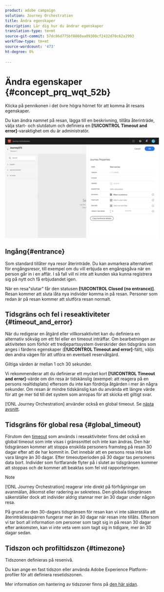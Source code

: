 ```yaml
---
product: adobe campaign
solution: Journey Orchestration
title: Ändra egenskaper
description: Lär dig hur du ändrar egenskaper
translation-type: tm+mt
source-git-commit: 57dc86d775bf8860aa09300cf2432d70c62a2993
workflow-type: tm+mt
source-wordcount: '473'
ht-degree: 0%

---
```




# Ändra egenskaper {#concept_prq_wqt_52b}

Klicka på pennikonen i det övre högra hörnet för att komma åt resans egenskaper.

Du kan ändra namnet på resan, lägga till en beskrivning, tillåta återinträde, välja start- och slutdatum och definiera en **[!UICONTROL Timeout and error]**-varaktighet om du är administratör.

![](../assets/journey32.png)

## Ingång{#entrance}

Som standard tillåter nya resor återinträde. Du kan avmarkera alternativet för engångsresor, till exempel om du vill erbjuda en engångsgåva när en person går in i en affär. I så fall vill ni inte att kunden ska kunna registrera sig på nytt och få erbjudandet igen.

När en resa&quot;slutar&quot; får den statusen **[!UICONTROL Closed (no entrance)]**. Resan kommer att sluta låta nya individer komma in på resan. Personer som redan är på resan kommer att slutföra resan normalt.

## Tidsgräns och fel i reseaktiviteter {#timeout_and_error}

När du redigerar en åtgärd eller villkorsaktivitet kan du definiera en alternativ sökväg om ett fel eller en timeout inträffar. Om bearbetningen av aktiviteten som förhör ett tredjepartssystem överskrider den tidsgräns som anges i färdens egenskaper (**[!UICONTROL Timeout and  error]**-fält), väljs den andra vägen för att utföra en eventuell reservåtgärd.

Giltiga värden är mellan 1 och 30 sekunder.

Vi rekommenderar att du definierar ett mycket kort **[!UICONTROL Timeout and error]**-värde om din resa är tidskänslig (exempel: att reagera på en persons realtidsplats) eftersom du inte kan fördröja åtgärden i mer än några sekunder. Om resan är mindre tidskänslig kan du använda ett längre värde för att ge mer tid till det system som anropas för att skicka ett giltigt svar.

[!DNL Journey Orchestration] använder också en global timeout. Se [nästa avsnitt](#global_timeout).

## Tidsgräns för global resa {#global_timeout}

Förutom den [timeout](#timeout_and_error) som används i reseaktiviteter finns det också en global timeout som inte visas i gränssnittet och inte kan ändras. Den här tidsgränsen kommer att stoppa enskilda personers framsteg på resan 30 dagar efter att de har kommit in. Det innebär att en persons resa inte kan vara längre än 30 dagar. Efter timeoutperioden på 30 dagar tas personens data bort. Individer som fortfarande flyter på i slutet av tidsgränsen kommer att stoppas och de kommer att beaktas som fel vid rapporteringen.

>[!NOTE]
>
>[!DNL Journey Orchestration] reagerar inte direkt på förfrågningar om avanmälan, åtkomst eller radering av sekretess. Den globala tidsgränsen säkerställer dock att individer aldrig stannar mer än 30 dagar under någon resa.

På grund av den 30-dagars tidsgränsen för resan kan vi inte säkerställa att återinträdesspärren fungerar mer än 30 dagar när resan inte tillåts. Eftersom vi tar bort all information om personer som tagit sig in på resan 30 dagar efter ankomsten, kan vi inte veta vem som tagit sig in tidigare, mer än 30 dagar sedan.

## Tidszon och profiltidszon {#timezone}

Tidszonen definieras på resenivå.

Du kan ange en fast tidszon eller använda Adobe Experience Platform-profiler för att definiera resetidszonen.

Mer information om hantering av tidszoner finns på [den här sidan](../building-journeys/timezone-management.md).
